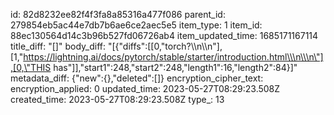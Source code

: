 id: 82d8232ee82f4f3fa8a85316a477f086
parent_id: 279854eb5ac44e7db7b6ae6ce2aec5e5
item_type: 1
item_id: 88ec130564d14c3b96b527fd06726ab4
item_updated_time: 1685171167114
title_diff: "[]"
body_diff: "[{\"diffs\":[[0,\"torch?\\\n\\\n\"],[1,\"https://lightning.ai/docs/pytorch/stable/starter/introduction.html\\\n\\\n\"],[0,\"THIS has\"]],\"start1\":248,\"start2\":248,\"length1\":16,\"length2\":84}]"
metadata_diff: {"new":{},"deleted":[]}
encryption_cipher_text: 
encryption_applied: 0
updated_time: 2023-05-27T08:29:23.508Z
created_time: 2023-05-27T08:29:23.508Z
type_: 13